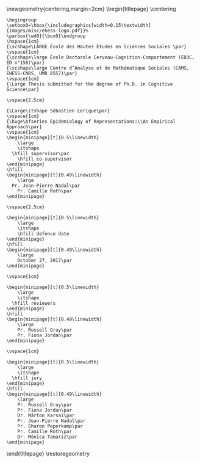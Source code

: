 \newgeometry{centering,margin=2cm}
\begin{titlepage}
	\centering

	\begingroup
	\setbox0=\hbox{\includegraphics[width=0.15\textwidth]{images/misc/ehess-logo.pdf}}%
	\parbox{\wd0}{\box0}\endgroup
	\hspace{1cm}
	{\scshape\LARGE École des Hautes Études en Sciences Sociales \par}
	\vspace{1cm}
	{\scshape\large École Doctorale Cerveau-Cognition-Comportement (ED3C, ED n°158)\par}
	{\scshape\large Centre d’Analyse et de Mathématique Sociales (CAMS, EHESS-CNRS, UMR 8557)\par}
	\vspace{1cm}
	{\Large Thesis submitted for the degree of Ph.D. in Cognitive Science\par}

	\vspace{2.5cm}

	{\Large\itshape Sébastien Lerique\par}
	\vspace{1cm}
	{\huge\bfseries Epidemiology of Representations:\\An Empirical Approach\par}
	\vspace{1cm}
	\begin{minipage}[t]{0.5\linewidth}
		\large
		\itshape
	  \hfill supervisor\par
		\hfill co-supervisor
	\end{minipage}
	\hfill
	\begin{minipage}[t]{0.49\linewidth}
		\large
	  Pr. Jean-Pierre Nadal\par
		Pr. Camille Roth\par
	\end{minipage}

	\vspace{2.5cm}

	\begin{minipage}[t]{0.5\linewidth}
		\large
		\itshape
		\hfill defence date
	\end{minipage}
	\hfill
	\begin{minipage}[t]{0.49\linewidth}
		\large
		October 27, 2017\par
	\end{minipage}

	\vspace{1cm}

	\begin{minipage}[t]{0.5\linewidth}
		\large
		\itshape
	  \hfill reviewers
	\end{minipage}
	\hfill
	\begin{minipage}[t]{0.49\linewidth}
		\large
		Pr. Russell Gray\par
		Pr. Fiona Jordan\par
	\end{minipage}

	\vspace{1cm}

	\begin{minipage}[t]{0.5\linewidth}
		\large
		\itshape
	  \hfill jury
	\end{minipage}
	\hfill
	\begin{minipage}[t]{0.49\linewidth}		
		\large
		Pr. Russell Gray\par
		Pr. Fiona Jordan\par
		Dr. Márton Karsai\par
		Pr. Jean-Pierre Nadal\par
		Pr. Sharon Peperkamp\par
		Pr. Camille Roth\par
		Dr. Mónica Tamariz\par
	\end{minipage}
\end{titlepage}
\restoregeometry
